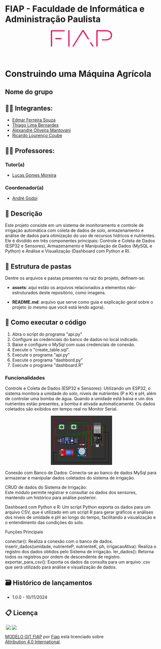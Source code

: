 # FIAP - Faculdade de Informática e Administração Paulista

<p align="center">
<a href= "https://www.fiap.com.br/"><img src="assets/logo-fiap.png" alt="FIAP - Faculdade de Informática e Admnistração Paulista" border="0" width=40% height=40%></a>
</p>

<br>

# Construindo uma Máquina Agrícola

## Nome do grupo

## 👨‍🎓 Integrantes: 
- <a href="https://www.linkedin.com/company/">Edmar Ferreira Souza</a>
- <a href="https://www.linkedin.com/company/">Thiago Lima Bernardes</a>
- <a href="https://www.linkedin.com/company/">Alexandre Oliveira Mantovani</a> 
- <a href="https://www.linkedin.com/company/">Ricardo Lourenço Coube</a> 

## 👩‍🏫 Professores:
### Tutor(a) 
- <a href="https://www.linkedin.com/in/lucas-gomes-moreira-15a8452a/">Lucas Gomes Moreira</a>
### Coordenador(a)
- <a href="https://www.linkedin.com/in/profandregodoi/">André Godoi</a>

## 📜 Descrição

Este projeto consiste em um sistema de monitoramento e controle de irrigação automática com coleta de dados de solo, armazenamento e análise de dados para otimização do uso de recursos hídricos e nutrientes.
Ele é dividido em três componentes principais: Controle e Coleta de Dados (ESP32 e Sensores), Armazenamento e Manipulação de Dados (MySQL e Python) e Análise e Visualização (Dashboard com Python e R).

## 📁 Estrutura de pastas

Dentre os arquivos e pastas presentes na raiz do projeto, definem-se:

- <b>assets</b>: aqui estão os arquivos relacionados a elementos não-estruturados deste repositório, como imagens.

- <b>README.md</b>: arquivo que serve como guia e explicação geral sobre o projeto (o mesmo que você está lendo agora).

## 🔧 Como executar o código

1. Abra o script do programa "api.py"
2. Configure as credenciais do banco de dados no local indicado.
3. Baixe e configure o MySql com suas credenciais de conexão. 
4. Execute o "create_table.sql".
5. Execute o programa "api.py"
6. Execute o programa "dashbord.py"
7. Execute o programa "dashboard.R"

### Funcionalidades
Controle e Coleta de Dados (ESP32 e Sensores): Utilizando um ESP32, o sistema monitora a umidade do solo, níveis de nutrientes (P e K) e pH, além de controlar uma bomba de água. Quando a umidade está baixa e um dos nutrientes estão presentes, a bomba é ativada automaticamente. Os dados coletados são exibidos em tempo real no Monitor Serial.

<p align="center">
<a href= "https://wokwi.com/projects/414386681190963201"><img src="assets/eletronica.png" alt="Sistema de irricação" border="0" width=40% height=40%></a>
</p>

Conexão com Banco de Dados: Conecta-se ao banco de dados MySql para armazenar e manipular dados coletados do sistema de irrigação.

CRUD de dados do Sistema de Irrigação:  
Este módulo permite registrar e consultar os dados dos sensores, mantendo um histórico para análise posterior.

Dashboard com Python e R:
Um script Python exporta os dados para um arquivo CSV, que é utilizado em um script R para gerar gráficos e análises dos níveis de umidade e pH ao longo do tempo,
facilitando a visualização e o entendimento das condições do solo.

Funções Principais

conectar(): Realiza a conexão com o banco de dados.
inserir_dados(umidade, nutrienteP, nutrienteK, ph, irrigacaoAtiva): Realiza o registro dos dados obtidos pelo Sistema de irrigação.
ler_dados(): Retorna todos os registros por ordem de descendente de registro.
exportar_para_csv(): Exporta os dados da consulta para um arquivo .csv que será utilizado para análise e visualização de dados.

## 🗃 Histórico de lançamentos

* 1.0.0 - 10/11/2024

## 📋 Licença

<img style="height:22px!important;margin-left:3px;vertical-align:text-bottom;" src="https://mirrors.creativecommons.org/presskit/icons/cc.svg?ref=chooser-v1"><img style="height:22px!important;margin-left:3px;vertical-align:text-bottom;" src="https://mirrors.creativecommons.org/presskit/icons/by.svg?ref=chooser-v1"><p xmlns:cc="http://creativecommons.org/ns#" xmlns:dct="http://purl.org/dc/terms/"><a property="dct:title" rel="cc:attributionURL" href="https://github.com/agodoi/template">MODELO GIT FIAP</a> por <a rel="cc:attributionURL dct:creator" property="cc:attributionName" href="https://fiap.com.br">Fiap</a> está licenciado sobre <a href="http://creativecommons.org/licenses/by/4.0/?ref=chooser-v1" target="_blank" rel="license noopener noreferrer" style="display:inline-block;">Attribution 4.0 International</a>.</p>
